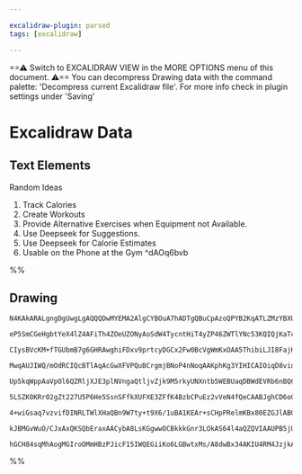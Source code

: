 ```yaml
---

excalidraw-plugin: parsed
tags: [excalidraw]

---
```

==⚠  Switch to EXCALIDRAW VIEW in the MORE OPTIONS menu of this document. ⚠== You can decompress Drawing data with the command palette: 'Decompress current Excalidraw file'. For more info check in plugin settings under 'Saving'


# Excalidraw Data

## Text Elements
Random Ideas

1. Track Calories
2. Create Workouts
3. Provide Alternative Exercises when Equipment not Available.
4. Use Deepseek for Suggestions.
5. Use Deepseek for Calorie Estimates
6. Usable on the Phone at the Gym ^dAOq6bvb

%%
## Drawing
```compressed-json
N4KAkARALgngDgUwgLgAQQQDwMYEMA2AlgCYBOuA7hADTgQBuCpAzoQPYB2KqATLZMzYBXUtiRoIACyhQ4zZAHoFAc0JRJQgEYA6bGwC2CgF7N6hbEcK4OCtptbErHALRY8RMpWdx8Q1TdIEfARcZgRmBShcZQUebQB2bQBWGjoghH0EDihmbgBtcDBQMBKIEm4IYgBBAHkARwA2TXpNVJLIWEQKqCwoNtLMbmcAZgAGYeSARgAOJMn44YbpxYBO

eP5SmCGeHgbtYeX4lZ4AFiTh4ZOeUZONyAoSdW4TycntHiT4yZP46ZWTlYNc53KQIQjKaTcHZJEHWZTBbijEHMKCkNgAawQAGE2Pg2KQKgBiSYIEkk/qQTS4bDo5RooQcYg4vEEiSo6zMOC4QLZCkQABmhHw+AAyrAERJBB4+Si0ZiAOqPSRQ5GojEIMUwCXoKXlEH0iEccK5NCTEFsLnYNRbU2jJGFSB04RwACSxBNqDyAF0QfzyJk3dwOEJhSD

CIysBVcKM+fTGUbmB7g6GHRAwghiFDxv9prtcyDGCx2Fw0BcVgWmKxOAA5ThibiLJI8FajHi/MPMAAi6R6mbQ/IIYRBmmEjIAosFMtkkyH8CChHBiLhe9x5gdRkkTqNJp8liCiBx0UHZ/u2DSM9wB/gh6mepg+hIAErWYgGVBukLMAA6HB/b1QAAq5A0qgWIEPihDhD+cSgYEy4IKg8r4uiwg5D+EyoAACmiZjEAhVT4D0pAcMuhCMKgY6YEwVph

MwqAUJIWQ/mOdRCIQcBTlAqAcGwXFVPQuBCrgmjBNoP4nNoqAAKphKg3YIHICAIOiqD8viqAin4yjhFAxbMGJHBJJJMkIfJinKap6lgSykEUSihD6PB34cHs0nMMJwSoJwqDqAhmGSJwCHLj5jGoAA4jA+ixpQAG9BUz6Mm+H6hD+f6SUB1IqdZEFQRwMFYnBPSIchqHORh2FsLh+GEUwJG6eRlHUYQtH0YxHAUax7GcdxvGoPxgn4B5CAGRJbmm

Up5kqWppAaVpOl6QZRljXJE3plNVngaQtljvZjk9M5rkyUNXntb5WEBUaqDBWdEVRb6nBQCKhBGOIvD2u0AoPQAYrg+hCjaqAwrevQEeCJboME/J9BWpC6e4oPKOD0AWnyejZIJRqkIGaDJnOqYQf4BCxfe8UvkleEpb+HD/hlIHZVtuX5YVCFIaQKFCGhHDlThJDVURdVkQhjWiM14StVkHVsRxWRcTxfECUJInDeJxmyWZa2WTNmnKNp9mcPpP

5LSZK0KRr02gZt227U5P6He5SsnSFfkXUFXE3ZFfK4BzbCPuEz2vVeN4fQeCAABJghCD6oG8HyFAAvuAPp0LgcBwGK8HcMUHSMZkFRLmz/QMJBFAAEKZU6DJMri+JEvydf14X2AiDyUAuj0+hinK2LV6y6DEqSA+N83MttxkZc0hXjLMjXbLkBwnLcjLQ+kC3o/6F9QqiuKr1prieqFBATcryP7ed+qirEE8aB8AfR+r6faqYpq2q79KGyH8P2Rr

4+wiGsaq7vzvifDINRLTWlXHaQBn9W7ty+t9X6/1uBA1KEAr+sCHpPRelmKBx80EZGJlABGSNIbQ1vtAte6dYZVBXmwBiIQ+zcRPGQ3BMCMhjkZNQtEdDcAMIgNyLhy974ZE4bQgC8Ad5xkzO/Zg2A0TCgABrPE3NoUYswGg/FbHaeISQbjSNkbifAABNZ48x9gvCSA0I4KxhiTHUaMBo78jBsAMJnVMAlfCvVGNoFY8ccFCP0D/SuCYPQQEkYXO

kJBMGvWuO/CJxAxQKSQbEraxAACybA8LsKGgwwOCBkkkGnr3LOkAS64l4aQZQVIAAUPB5jUF4HUhp6xUBeKSAASj5L7ZQIZuQVAqdUngYx6mDKRLwIZLTkgdN8cwluZ9MSgN0vrY8KZSh+l+ggX2EYtocGUK4j6WRsncFREIPJqZsBEDgEc0gJyQQkVzmgY5pyPqoRDlck50zSh2AAFYIGwDkEUJE4DpMySRJWOTBxPMgNSeqCAALOPwHs0onQd5

hGCH84sqMhAogMGIroOMmHBzPJicF15IWQEGiiKo6LGBwtxMs/A8dwBx34AKIU4RM4JzjkAA
```
%%